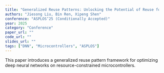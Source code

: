 ```yaml
---
title: "Generalized Reuse Patterns: Unlocking the Potential of Reuse for DNN Accelerations on Microcontrollers"
authors: "Jiesong Liu, Bin Ren, Xipeng Shen"
conference: "ASPLOS’25 (Conditionally Accepted)"
year: 2025
category: "Conference"
paper_url: ""  
code_url: ""  
slides_url: ""  
tags: ["DNN", "Microcontrollers", "ASPLOS"]
---
```

This paper introduces a generalized reuse pattern framework for optimizing deep neural networks on resource-constrained microcontrollers.
